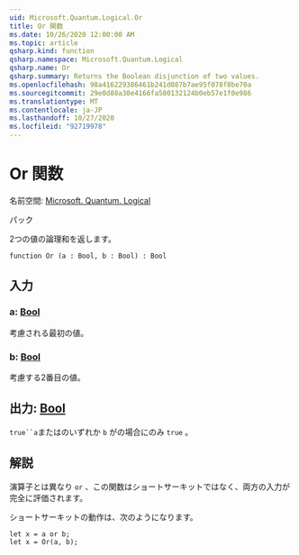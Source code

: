 ```yaml
---
uid: Microsoft.Quantum.Logical.Or
title: Or 関数
ms.date: 10/26/2020 12:00:00 AM
ms.topic: article
qsharp.kind: function
qsharp.namespace: Microsoft.Quantum.Logical
qsharp.name: Or
qsharp.summary: Returns the Boolean disjunction of two values.
ms.openlocfilehash: 98a416229386461b241d087b7ae95f078f8be70a
ms.sourcegitcommit: 29e0d88a30e4166fa580132124b0eb57e1f0e986
ms.translationtype: MT
ms.contentlocale: ja-JP
ms.lasthandoff: 10/27/2020
ms.locfileid: "92719978"
---
```

# <a name="or-function"></a>Or 関数

名前空間: [Microsoft. Quantum. Logical](xref:Microsoft.Quantum.Logical)

パック [](https://nuget.org/packages/)


2つの値の論理和を返します。

```qsharp
function Or (a : Bool, b : Bool) : Bool
```


## <a name="input"></a>入力

### <a name="a--bool"></a>a: [Bool](xref:microsoft.quantum.lang-ref.bool)

考慮される最初の値。


### <a name="b--bool"></a>b: [Bool](xref:microsoft.quantum.lang-ref.bool)

考慮する2番目の値。



## <a name="output--bool"></a>出力: [Bool](xref:microsoft.quantum.lang-ref.bool)

`true``a`またはのいずれか `b` がの場合にのみ `true` 。

## <a name="remarks"></a>解説

演算子とは異なり `or` 、この関数はショートサーキットではなく、両方の入力が完全に評価されます。

ショートサーキットの動作は、次のようになります。

```Q#
let x = a or b;
let x = Or(a, b);
```